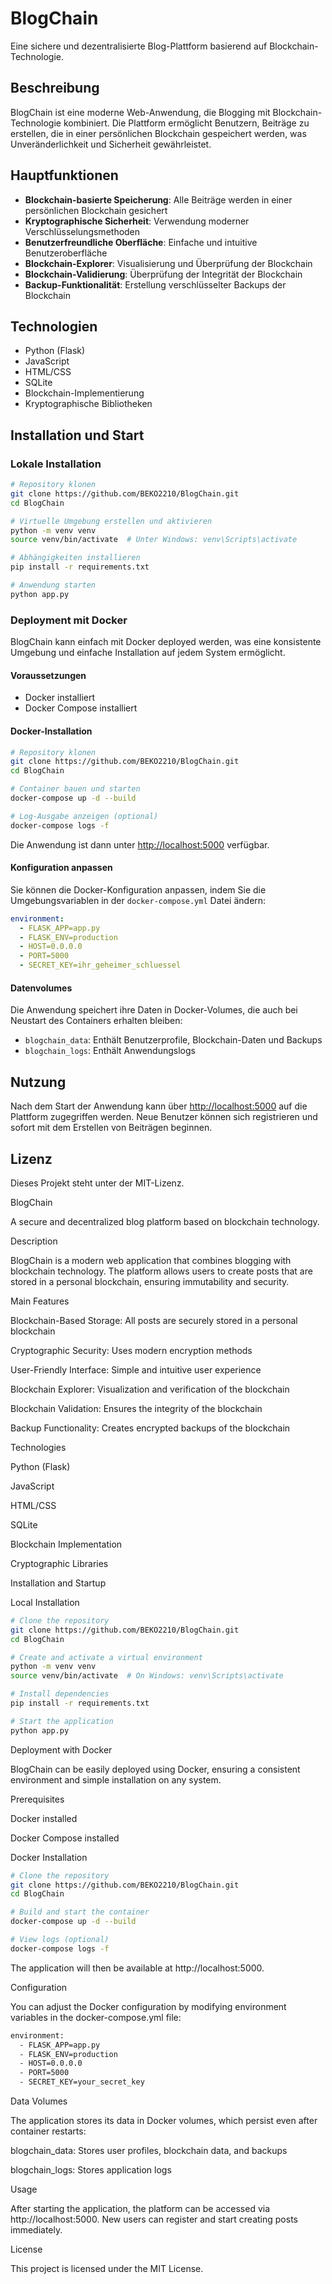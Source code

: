 # BlogChain

Eine sichere und dezentralisierte Blog-Plattform basierend auf Blockchain-Technologie.

## Beschreibung

BlogChain ist eine moderne Web-Anwendung, die Blogging mit Blockchain-Technologie kombiniert. Die Plattform ermöglicht Benutzern, Beiträge zu erstellen, die in einer persönlichen Blockchain gespeichert werden, was Unveränderlichkeit und Sicherheit gewährleistet.

## Hauptfunktionen

- **Blockchain-basierte Speicherung**: Alle Beiträge werden in einer persönlichen Blockchain gesichert
- **Kryptographische Sicherheit**: Verwendung moderner Verschlüsselungsmethoden
- **Benutzerfreundliche Oberfläche**: Einfache und intuitive Benutzeroberfläche
- **Blockchain-Explorer**: Visualisierung und Überprüfung der Blockchain
- **Blockchain-Validierung**: Überprüfung der Integrität der Blockchain
- **Backup-Funktionalität**: Erstellung verschlüsselter Backups der Blockchain

## Technologien

- Python (Flask)
- JavaScript
- HTML/CSS
- SQLite
- Blockchain-Implementierung
- Kryptographische Bibliotheken

## Installation und Start

### Lokale Installation

```bash
# Repository klonen
git clone https://github.com/BEKO2210/BlogChain.git
cd BlogChain

# Virtuelle Umgebung erstellen und aktivieren
python -m venv venv
source venv/bin/activate  # Unter Windows: venv\Scripts\activate

# Abhängigkeiten installieren
pip install -r requirements.txt

# Anwendung starten
python app.py
```

### Deployment mit Docker

BlogChain kann einfach mit Docker deployed werden, was eine konsistente Umgebung und einfache Installation auf jedem System ermöglicht.

#### Voraussetzungen

- Docker installiert
- Docker Compose installiert

#### Docker-Installation

```bash
# Repository klonen
git clone https://github.com/BEKO2210/BlogChain.git
cd BlogChain

# Container bauen und starten
docker-compose up -d --build

# Log-Ausgabe anzeigen (optional)
docker-compose logs -f
```

Die Anwendung ist dann unter [http://localhost:5000](http://localhost:5000) verfügbar.

#### Konfiguration anpassen

Sie können die Docker-Konfiguration anpassen, indem Sie die Umgebungsvariablen in der `docker-compose.yml` Datei ändern:

```yaml
environment:
  - FLASK_APP=app.py
  - FLASK_ENV=production
  - HOST=0.0.0.0
  - PORT=5000
  - SECRET_KEY=ihr_geheimer_schluessel
```

#### Datenvolumes

Die Anwendung speichert ihre Daten in Docker-Volumes, die auch bei Neustart des Containers erhalten bleiben:

- `blogchain_data`: Enthält Benutzerprofile, Blockchain-Daten und Backups
- `blogchain_logs`: Enthält Anwendungslogs

## Nutzung

Nach dem Start der Anwendung kann über [http://localhost:5000](http://localhost:5000) auf die Plattform zugegriffen werden. Neue Benutzer können sich registrieren und sofort mit dem Erstellen von Beiträgen beginnen.

## Lizenz

Dieses Projekt steht unter der MIT-Lizenz.







BlogChain

A secure and decentralized blog platform based on blockchain technology.

Description

BlogChain is a modern web application that combines blogging with blockchain technology. The platform allows users to create posts that are stored in a personal blockchain, ensuring immutability and security.

Main Features

Blockchain-Based Storage: All posts are securely stored in a personal blockchain

Cryptographic Security: Uses modern encryption methods

User-Friendly Interface: Simple and intuitive user experience

Blockchain Explorer: Visualization and verification of the blockchain

Blockchain Validation: Ensures the integrity of the blockchain

Backup Functionality: Creates encrypted backups of the blockchain


Technologies

Python (Flask)

JavaScript

HTML/CSS

SQLite

Blockchain Implementation

Cryptographic Libraries


Installation and Startup

Local Installation
```bash
# Clone the repository  
git clone https://github.com/BEKO2210/BlogChain.git  
cd BlogChain  

# Create and activate a virtual environment  
python -m venv venv  
source venv/bin/activate  # On Windows: venv\Scripts\activate  

# Install dependencies  
pip install -r requirements.txt  

# Start the application  
python app.py
```
Deployment with Docker

BlogChain can be easily deployed using Docker, ensuring a consistent environment and simple installation on any system.

Prerequisites

Docker installed

Docker Compose installed


Docker Installation
```bash
# Clone the repository  
git clone https://github.com/BEKO2210/BlogChain.git  
cd BlogChain  

# Build and start the container  
docker-compose up -d --build  

# View logs (optional)  
docker-compose logs -f
```
The application will then be available at http://localhost:5000.

Configuration

You can adjust the Docker configuration by modifying environment variables in the docker-compose.yml file:

```bash
environment:
  - FLASK_APP=app.py
  - FLASK_ENV=production
  - HOST=0.0.0.0
  - PORT=5000
  - SECRET_KEY=your_secret_key
```

Data Volumes

The application stores its data in Docker volumes, which persist even after container restarts:

blogchain_data: Stores user profiles, blockchain data, and backups

blogchain_logs: Stores application logs


Usage

After starting the application, the platform can be accessed via http://localhost:5000. New users can register and start creating posts immediately.

License

This project is licensed under the MIT License.


